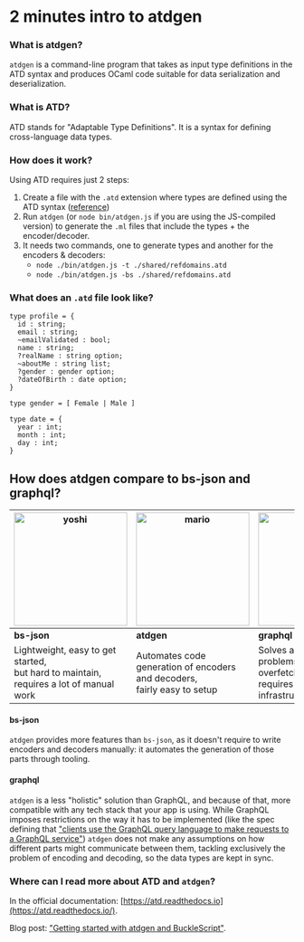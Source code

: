 # 2 minutes intro to atdgen

### What is atdgen?

`atdgen` is a command-line program that takes as input type definitions in the ATD syntax and produces OCaml code suitable for data serialization and deserialization.

### What is ATD?

ATD stands for "Adaptable Type Definitions". It is a syntax for defining cross-language data types.

### How does it work?

Using ATD requires just 2 steps:

1. Create a file with the `.atd` extension where types are defined using the ATD syntax ([reference](https://atd.readthedocs.io/en/latest/syntax.html))
2. Run `atdgen` (or `node bin/atdgen.js` if you are using the JS-compiled version) to generate the `.ml` files that include the types + the encoder/decoder.
3. It needs two commands, one to generate types and another for the encoders & decoders:
    - `node ./bin/atdgen.js -t ./shared/refdomains.atd`
    - `node ./bin/atdgen.js -bs ./shared/refdomains.atd`

### What does an `.atd` file look like?

    type profile = {
      id : string;
      email : string;
      ~emailValidated : bool;
      name : string;
      ?realName : string option;
      ~aboutMe : string list;
      ?gender : gender option;
      ?dateOfBirth : date option;
    }
    
    type gender = [ Female | Male ]
    
    type date = {
      year : int;
      month : int;
      day : int;
    }

## How does atdgen compare to bs-json and graphql?
| <img src="https://media.giphy.com/media/PkR8XIh9MHEJeqJEAa/giphy.gif" width="200" alt="yoshi" /> | <img src="https://media.giphy.com/media/10RgZyfaX0HBSg/giphy.gif" width="200" alt="mario" /> | <img src="https://media.giphy.com/media/gdeoUMHvEWi5DSjAbh/giphy.gif" width="200" alt="bowser" /> |
|---|---|---|
| **bs-json**| **atdgen**  | **graphql**  |
| Lightweight, easy to get started, <br>but hard to maintain, requires a lot of manual work | Automates code generation of encoders and decoders, <br> fairly easy to setup | Solves all kinds of problems (types, caching, overfetching and others), <br>requires specific infrastructure  |

#### bs-json

`atdgen` provides more features than `bs-json`, as it doesn't require to write encoders and decoders manually: it automates the generation of those parts through tooling.

#### graphql

`atdgen` is a less "holistic" solution than GraphQL, and because of that, more compatible with any tech stack that your app is using. While GraphQL imposes restrictions on the way it has to be implemented (like the spec defining that ["clients use the GraphQL query language to make requests to a GraphQL service"](https://facebook.github.io/graphql/June2018/#sec-Language)) `atdgen` does not make any assumptions on how different parts might communicate between them, tackling exclusively the problem of encoding and decoding, so the data types are kept in sync.

### Where can I read more about ATD and `atdgen`?

In the official documentation: [https://atd.readthedocs.io](https://atd.readthedocs.io/).

Blog post: ["Getting started with atdgen and BuckleScript"](https://tech.ahrefs.com/getting-started-with-atdgen-and-bucklescript-1f3a14004081).
